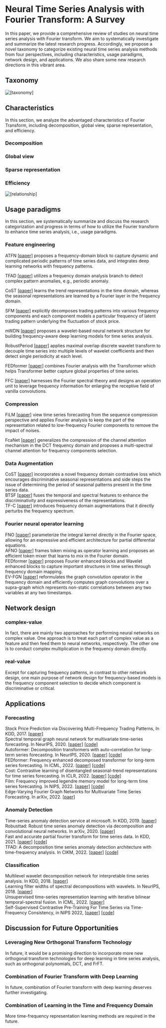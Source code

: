 # Neural Time Series Analysis with Fourier Transform: A Survey

In this paper, we provide a comprehensive review of studies on neural time series analysis with Fourier transform. We aim to systematically investigate and summarize the latest research progress. Accordingly, we propose a novel taxonomy to categorize existing neural time series analysis methods from four perspectives, including characteristics, usage paradigms, network design, and applications. We also share some new research directions in this vibrant area.

## Taxonomy 
![[taxonomy]](https://github.com/BIT-Yi/time_series_frequency/blob/main/pictures/taxonomy.png)
## Characteristics
In this section, we analyze the advantaged characteristics of Fourier Transform, including decomposition, global view, sparse representation, and efficiency.

### Decomposition
### Global view
### Sparse representation
### Efficiency
![[relationship]](https://github.com/BIT-Yi/time_series_frequency/blob/main/pictures/relationship.png)
## Usage paradigms
In this section, we systematically summarize and discuss the research categorization and progress in terms of how to utilize the Fourier transform to enhance time series analysis, i.e., usage paradigms. 
### Feature engineering
ATFN [[paper]](https://ieeexplore.ieee.org/document/9120214) proposes a frequency-domain block to capture dynamic and complicated periodic patterns of time series data, and integrates deep learning networks with frequency patterns. <br>

TFAD [[paper]](https://arxiv.org/abs/2210.09693) utilizes a frequency domain analysis branch to detect complex pattern anomalies, e.g., periodic anomaly. <br>

CoST [[paper]](https://arxiv.org/abs/2202.01575) learns the trend representations in the time domain, whereas the seasonal representations are learned by a Fourier layer in the frequency domain. 

SFM [[paper]](https://dl.acm.org/doi/10.1145/3097983.3098117) explicitly decomposes trading patterns into various frequency components and each component models a particular frequency of latent trading pattern underlying the fluctuation of stock price. <br>

mWDN [[paper]](https://arxiv.org/abs/1806.08946) proposes a wavelet-based neural network structure for building frequency-aware deep learning models for time series analysis.<br>

RobustPeriod [[paper]](https://dl.acm.org/doi/abs/10.1145/3448016.3452779) applies maximal overlap discrete wavelet transform to decouple time series into multiple levels of wavelet coefficients and then detect single periodicity at each level.<br>

FEDformer [[paper]](https://arxiv.org/abs/2201.12740) combines Fourier analysis with the Transformer which helps Transformer better capture global properties of time series. <br>

FFC [[paper]](https://papers.nips.cc/paper/2020/file/2fd5d41ec6cfab47e32164d5624269b1-Paper.pdf) harnesses the Fourier spectral theory and designs an operation unit to leverage frequency information for enlarging the receptive field of vanilla convolutions. <br>

### Compression

FiLM [[paper]](https://openreview.net/forum?id=zTQdHSQUQWc) view time series forecasting from the sequence compression perspective and applies Fourier analysis to keep the part of the representation related to low-frequency Fourier components to remove the impact of noises. <br>

FcaNet [[paper]](https://arxiv.org/abs/2012.11879) generalizes the compression of the channel attention mechanism in the DCT frequency domain and proposes a multi-spectral channel attention for frequency components selection. <br>

### Data Augmentation
CoST [[paper]](https://arxiv.org/abs/2202.01575) incorporates a novel frequency domain contrastive loss which encourages discriminative seasonal representations and side steps the issue of determining the period of seasonal patterns present in the time series data. <br>
BTSF [[paper]](https://arxiv.org/abs/2202.04770) fuses the temporal and spectral features to enhance the discriminativity and expressiveness of the representations. <br>
TF-C [[paper]](https://openreview.net/forum?id=OJ4mMfGKLN) introduces frequency domain augmentations that it directly perturbs the frequency spectrum. <br> 
### Fourier neural operator learning
FNO [[paper]](arxiv.org/abs/2010.08895) parameterize the integral kernel directly in the Fourier space, allowing for an expressive and efficient architecture for partial differential equations. <br>
AFNO [[paper]](https://arxiv.org/abs/2111.13587) frames token mixing as operator learning and proposes an efficient token mixer that learns to mix in the Fourier domain. <br>
FEDformer [[paper]](https://arxiv.org/abs/2201.12740) proposes Fourier enhanced blocks and Wavelet enhanced blocks to capture important structures in time series through frequency domain mapping.<br>
EV-FGN [[paper]](https://arxiv.org/abs/2210.03093) reformulates the graph convolution operator in the frequency domain and efficiently computes graph convolutions over a supra-graph which represents non-static correlations between any two variables at any two timestamps.<br>
## Network design
### complex-value
In fact, there are mainly two approaches for performing neural networks on complex value. One approach is to treat each part of complex value as a feature and then feed them to neural networks, respectively. The other one is to conduct complex multiplication in the frequency domain directly. 
### real-value
Except for capturing frequency patterns, in contrast to other network design, one main purpose of network design for frequency-based models is the frequency component selection to decide which component is discriminative or critical. 
## Applications
### Forecasting
Stock Price Prediction via Discovering Multi-Frequency Trading Patterns, In KDD, 2017. [[paper]](https://dl.acm.org/doi/10.1145/3097983.3098117) <br>
Spectral temporal graph neural network for multivariate time-series forecasting. In NeurIPS, 2020. [[paper]](https://arxiv.org/abs/2103.07719) [[code]](https://github.com/microsoft/StemGNN) <br>
Autoformer: Decomposition transformers with auto-correlation for long-term series forecasting. In NeurIPS, 2020. [[paper]](https://openreview.net/forum?id=I55UqU-M11y) [[code]](https://github.com/thuml/Autoformer) <br>
FEDformer: Frequency enhanced decomposed transformer for long-term series forecasting. In ICML, 2022. [[paper]](https://arxiv.org/abs/2201.12740
) [[code]](https://github.com/MAZiqing/FEDformer) <br>
Cost: Contrastive learning of disentangled seasonal-trend representations for time series forecasting. In ICLR, 2022. [[paper]](https://arxiv.org/abs/2202.01575) [[code]](https://github.com/salesforce/CoST) <br>
Film: Frequency improved legendre memory model for long-term time series forecasting. In NIPS, 2022. [[paper]](https://openreview.net/forum?id=zTQdHSQUQWc) [[code]](https://github.com/DAMO-DI-ML/NeurIPS2022-FiLM) <br>
Edge-Varying Fourier Graph Networks for Multivariate Time Series Forecasting. In arXiv, 2022. [[paer]](https://arxiv.org/abs/2210.03093) <br>
### Anomaly Detection
Time-series anomaly detection service at microsoft. In KDD, 2019. [[paper]](https://arxiv.org/abs/1906.03821) <br>
Robusttad: Robust time series anomaly detection via decomposition and convolutional neural networks. In arXiv, 2020. [[paper]](https://arxiv.org/abs/2002.09545) <br>
Fast and accurate partial fourier transform for time series data. In KDD, 2021. [[paper]](https://dl.acm.org/doi/10.1145/3447548.3467293) [[code]](https://github.com/snudatalab/PFT) <br>
TFAD: A decomposition time series anomaly detection architecture with time-frequency analysis. In CIKM, 2022. [[paper]](https://arxiv.org/abs/2210.09693) [[code]](https://github.com/DAMO-DI-ML/CIKM22-TFAD) <br>
### Classification
Multilevel wavelet decomposition network for interpretable time series analysis. In KDD, 2018. [[paper]](https://arxiv.org/abs/1806.08946) <br>
Learning filter widths of spectral decompositions with wavelets. In NeurIPS, 2018. [[paper]](https://dl.acm.org/doi/10.5555/3327345.3327371) <br>
Unsupervised time-series representation learning with iterative bilinear temporal-spectral fusion. In ICML, 2022. [[paper]](https://arxiv.org/abs/2202.04770) <br>
Self-Supervised Contrastive Pre-Training For Time Series via Time-Frequency Consistency, in NIPS 2022, [[paper]](https://openreview.net/forum?id=OJ4mMfGKLN) [[code]](https://github.com/mims-harvard/TFC-pretraining) <br>
## Discussion for Future Opportunities
### Leveraging New Orthogonal Transform Technology
In future, it would be a promising direction to incorporate more new orthogonal transform technologies for deep learning in time series analysis, such as orthogonal polynomials, DCT, and FrFT.
### Combination of Fourier Transform with Deep Learning
In future, combination of Fourier transform with deep learning deserves further investigating.
### Combination of Learning in the Time and Frequency Domain
More time-frequency representation learning methods are required in the future.




